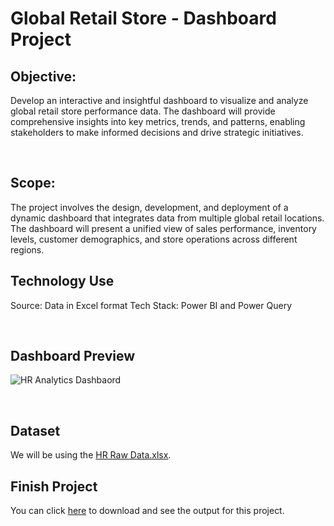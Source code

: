 # Global Retail Store - Dashboard Project

## Objective:


Develop an interactive and insightful dashboard to visualize and analyze global retail store performance data. The dashboard will provide comprehensive insights into key metrics, trends, and patterns, enabling stakeholders to make informed decisions and drive strategic initiatives.

<br/>

## Scope:

The project involves the design, development, and deployment of a dynamic dashboard that integrates data from multiple global retail locations. The dashboard will present a unified view of sales performance, inventory levels, customer demographics, and store operations across different regions.

## Technology Use

Source: Data in Excel format
Tech Stack: Power BI and Power Query

<br/>

## Dashboard Preview

![HR Analytics Dashbaord](./HR%20Analytics%20Dashboard%20Preview.png)

<br/>

## Dataset

We will be using the [HR Raw Data.xlsx](https://github.com/Sabonity/Data-Analysis-Project/blob/main/HR%20Data%20Analysis/HR%20Raw%20Data.xlsx).

## Finish Project

You can click [here](https://github.com/Sabonity/Data-Analysis-Project/blob/main/HR%20Data%20Analysis/HR%20Analytics.xlsx) to download and see the output for this project.

